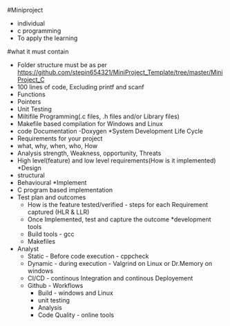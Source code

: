 #Miniproject
  * individual
  * c programming
  * To apply the learning

#what it must contain
   * Folder structure must be as per https://github.com/stepin654321/MiniProject_Template/tree/master/MiniProject_C
   * 100 lines of code, Excluding printf and scanf
   * Functions
   * Pointers
   * Unit Testing
   * Miltifile Programming(.c files, .h files and/or Library files)
   * Makefile based compilation for Windows and Linux
   * code Documentation -Doxygen
*System Development Life Cycle
   * Requirements for your project
   * what, why, when, who, How
   * Analysis strength, Weakness, opportunity, Threats
   * High level(feature) and low level requirements(How is it implemented)
*Design
   * structural
   * Behavioural
*Implement
   * C program based implementation
 * Test plan and outcomes
   * How is the feature tested/verified - steps for each Requirement captured (HLR & LLR)
   * Once Implemented, test and capture the outcome
 *development tools
   * Build tools - gcc
   * Makefiles
  * Analyst
     * Static - Before code execution - cppcheck
     * Dynamic - during execution - Valgrind on Linux or Dr.Memory on windows
     * CI/CD - continous Integration and continous Deployement
    * Github - Workflows
      * Build - windows and Linux
      * unit testing  
      * Analysis
      * Code Quality - online tools 
    
    
